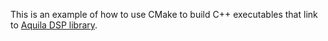 This is an example of how to use CMake to build C++ executables
that link to [Aquila DSP library](http://aquila-dsp.org/).
